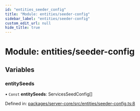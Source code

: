 ```yaml
---
id: "entities_seeder_config"
title: "Module: entities/seeder-config"
sidebar_label: "entities/seeder-config"
custom_edit_url: null
hide_title: true
---
```


# Module: entities/seeder-config

## Variables

### entitySeeds

• `Const` **entitySeeds**: ServicesSeedConfig[]

Defined in: [packages/server-core/src/entities/seeder-config.ts:8](https://github.com/xr3ngine/xr3ngine/blob/77d12cea0/packages/server-core/src/entities/seeder-config.ts#L8)
